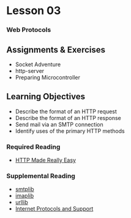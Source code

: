 # Lesson 03
### Web Protocols

## Assignments & Exercises
* Socket Adventure
* http-server
* Preparing Microcontroller

## Learning Objectives
* Describe the format of an HTTP request
* Describe the format of an HTTP response
* Send mail via an SMTP connection
* Identify uses of the primary HTTP methods

### Required Reading
* [HTTP Made Really Easy](https://www.jmarshall.com/easy/http/)

### Supplemental Reading
* [smtplib](http://docs.python.org/3/library/smtplib.html)
* [imaplib](http://docs.python.org/3/library/imaplib.html)
* [urllib](http://docs.python.org/3/library/urllib.html)
* [Internet Protocols and Support](http://pymotw.com/3/internet_protocols.html)
